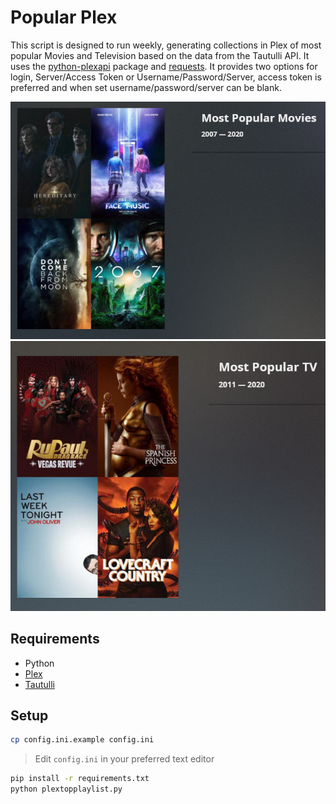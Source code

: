 # Popular Plex

This script is designed to run weekly, generating collections in Plex of most popular Movies and Television based on the data from the Tautulli API. It uses the [python-plexapi](https://github.com/pkkid/python-plexapi) package and [requests](http://python-requests.org/). It provides two options for login, Server/Access Token or Username/Password/Server, access token is preferred and when set username/password/server can be blank.

![Screenshot of Popular Movies Collections](/Screenshots/Movies.png)
![Screenshot of Popular TV Collections](/Screenshots/TV.png)

## Requirements

- Python
- [Plex](https://plex.tv)
- [Tautulli](https://github.com/Tautulli/Tautulli)

## Setup

```sh
cp config.ini.example config.ini
```

> Edit `config.ini` in your preferred text editor

```sh
pip install -r requirements.txt
python plextopplaylist.py
```
